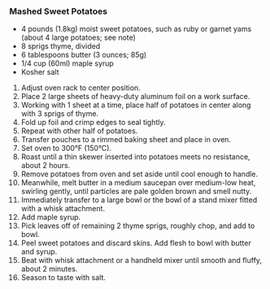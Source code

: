 ### Mashed Sweet Potatoes
* 4 pounds (1.8kg) moist sweet potatoes, such as ruby or garnet yams (about 4 large potatoes; see note)
* 8 sprigs thyme, divided
* 6 tablespoons butter (3 ounces; 85g)
* 1/4 cup (60ml) maple syrup
* Kosher salt
1. Adjust oven rack to center position. 
1. Place 2 large sheets of heavy-duty aluminum foil on a work surface. 
1. Working with 1 sheet at a time, place half of potatoes in center along with 3 sprigs of thyme. 
1. Fold up foil and crimp edges to seal tightly. 
1. Repeat with other half of potatoes. 
1. Transfer pouches to a rimmed baking sheet and place in oven. 
1. Set oven to 300°F (150°C). 
1. Roast until a thin skewer inserted into potatoes meets no resistance, about 2 hours. 
1. Remove potatoes from oven and set aside until cool enough to handle.
1. Meanwhile, melt butter in a medium saucepan over medium-low heat, swirling gently, until particles are pale golden brown and smell nutty. 
1. Immediately transfer to a large bowl or the bowl of a stand mixer fitted with a whisk attachment. 
1. Add maple syrup. 
1. Pick leaves off of remaining 2 thyme sprigs, roughly chop, and add to bowl.
1. Peel sweet potatoes and discard skins. Add flesh to bowl with butter and syrup. 
1. Beat with whisk attachment or a handheld mixer until smooth and fluffy, about 2 minutes. 
1. Season to taste with salt.
